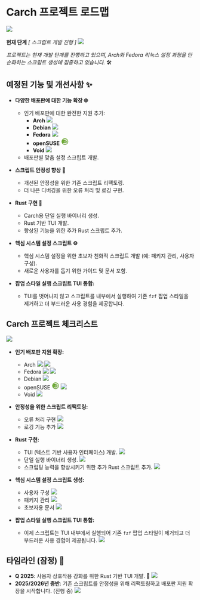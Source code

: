 # Carch 프로젝트 로드맵 
<img src="https://img.icons8.com/?size=80&id=CBfO8TrnezXC&format=png" width="50" />

**현재 단계** *[ 스크립트 개발 진행 ]* <img src="https://cdn-icons-png.flaticon.com/128/4315/4315445.png" width="20" /> 

*프로젝트는 현재 개발 단계를 진행하고 있으며, Arch와 Fedora 리눅스 설정 과정을 단순화하는 스크립트 생성에 집중하고 있습니다.* 🛠️

## 예정된 기능 및 개선사항 ✨

- **다양한 배포판에 대한 기능 확장 🌐**
   - 인기 배포판에 대한 완전한 지원 추가:
     - **Arch** <img src="https://img.icons8.com/?size=48&id=uIXgLv5iSlLJ&format=png" width="20" />
     - **Debian** <img src="https://img.icons8.com/?size=48&id=17838&format=png" width="20" /> 
     - **Fedora** <img src="https://img.icons8.com/?size=48&id=ZbBhBW0N2q3D&format=png" width="20" />
     - **openSUSE** <img src="https://raw.githubusercontent.com/harilvfs/assets/refs/heads/main/suse/opensuse.png" width="20" /> 
     - **Void** <img src="https://upload.wikimedia.org/wikipedia/commons/thumb/0/02/Void_Linux_logo.svg/256px-Void_Linux_logo.svg.png" width="20" /> 
   - 배포판별 맞춤 설정 스크립트 개발.

- **스크립트 안정성 향상 🔧**
   - 개선된 안정성을 위한 기존 스크립트 리팩토링.
   - 더 나은 디버깅을 위한 오류 처리 및 로깅 구현.

- **Rust 구현 🦀**
  - Carch용 단일 실행 바이너리 생성. 
  - Rust 기반 TUI 개발. 
  - 향상된 기능을 위한 추가 Rust 스크립트 추가. 

- **핵심 시스템 설정 스크립트 ⚙️**
   - 핵심 시스템 설정을 위한 초보자 친화적 스크립트 개발 (예: 패키지 관리, 사용자 구성).
   - 새로운 사용자를 돕기 위한 가이드 및 문서 포함.

- **팝업 스타일 실행 스크립트 TUI 통합:**  
  - TUI를 벗어나지 않고 스크립트를 내부에서 실행하여 기존 `fzf` 팝업 스타일을 제거하고 더 부드러운 사용 경험을 제공합니다.

## Carch 프로젝트 체크리스트 
<img src="https://cdn-icons-png.flaticon.com/128/8090/8090840.png" width="30" />

- **인기 배포판 지원 확장:**

  - Arch <img src="https://img.icons8.com/?size=48&id=uIXgLv5iSlLJ&format=png" width="20" /> <img src="https://cdn-icons-png.flaticon.com/128/190/190411.png" width="20" /> 
  - Fedora <img src="https://img.icons8.com/?size=48&id=ZbBhBW0N2q3D&format=png" width="20" /> <img src="https://cdn-icons-png.flaticon.com/128/190/190411.png" width="20" />
  - Debian <img src="https://cdn-icons-png.flaticon.com/128/190/190406.png" width="20" /> 
  - openSUSE <img src="https://raw.githubusercontent.com/harilvfs/assets/refs/heads/main/suse/opensuse.png" width="20" /> <img src="https://cdn-icons-png.flaticon.com/128/190/190411.png" width="20" />  
  - Void <img src="https://cdn-icons-png.flaticon.com/128/190/190406.png" width="20" />

- **안정성을 위한 스크립트 리팩토링:**

  - 오류 처리 구현 <img src="https://cdn-icons-png.flaticon.com/128/190/190411.png" width="20" /> 
  - 로깅 기능 추가 <img src="https://cdn-icons-png.flaticon.com/128/190/190411.png" width="20" />

- **Rust 구현:**

  - TUI (텍스트 기반 사용자 인터페이스) 개발. <img src="https://cdn-icons-png.flaticon.com/128/190/190411.png" width="20" /> 
  - 단일 실행 바이너리 생성. <img src="https://cdn-icons-png.flaticon.com/128/190/190411.png" width="20" /> 
  - 스크립팅 능력을 향상시키기 위한 추가 Rust 스크립트 추가. <img src="https://cdn-icons-png.flaticon.com/128/190/190406.png" width="20" />

- **핵심 시스템 설정 스크립트 생성:**
  
  - 사용자 구성 <img src="https://cdn-icons-png.flaticon.com/128/190/190411.png" width="20" />
  - 패키지 관리 <img src="https://cdn-icons-png.flaticon.com/128/190/190411.png" width="20" />
  - 초보자용 문서 <img src="https://cdn-icons-png.flaticon.com/128/190/190411.png" width="20" />

- **팝업 스타일 실행 스크립트 TUI 통합:**  
  - 이제 스크립트는 TUI 내부에서 실행되어 기존 `fzf` 팝업 스타일이 제거되고 더 부드러운 사용 경험이 제공됩니다. <img src="https://cdn-icons-png.flaticon.com/128/190/190411.png" width="20" />

## 타임라인 (잠정) 📅

- **Q 2025**: 사용자 상호작용 강화를 위한 Rust 기반 TUI 개발. 🦀 <img src="https://cdn-icons-png.flaticon.com/128/190/190411.png" width="20" />
- **2025/2026년 중반**: 기존 스크립트를 안정성을 위해 리팩토링하고 배포판 지원 확장을 시작합니다. (진행 중) <img src="https://cdn-icons-png.flaticon.com/128/190/190411.png" width="20" />